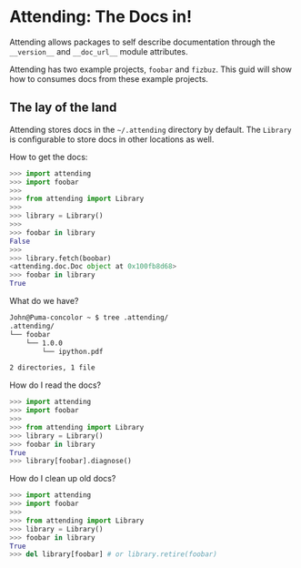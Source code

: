 # Attending: The Docs in!
Attending allows packages to self describe documentation through  the `__version__` and `__doc_url__` module attributes. 

Attending has two example projects, `foobar` and `fizbuz`. This guid will show how to consumes docs from these example 
projects. 

## The lay of the land
Attending stores docs in the `~/.attending` directory by default. The `Library` is configurable to store docs in other
locations as well. 

How to get the docs:
```python
>>> import attending
>>> import foobar
>>>
>>> from attending import Library
>>>
>>> library = Library()
>>>
>>> foobar in library
False
>>>
>>> library.fetch(boobar)
<attending.doc.Doc object at 0x100fb8d68>
>>> foobar in library
True
```

What do we have? 
```bash
John@Puma-concolor ~ $ tree .attending/
.attending/
└── foobar
    └── 1.0.0
        └── ipython.pdf

2 directories, 1 file
```

How do I read the docs?
```python
>>> import attending
>>> import foobar
>>>
>>> from attending import Library
>>> library = Library()
>>> foobar in library
True
>>> library[foobar].diagnose()
```

How do I clean up old docs?
```python
>>> import attending
>>> import foobar
>>>
>>> from attending import Library
>>> library = Library()
>>> foobar in library
True
>>> del library[foobar] # or library.retire(foobar)
```